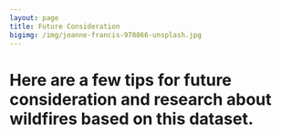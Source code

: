 ```yaml
---
layout: page
title: Future Consideration
bigimg: /img/joanne-francis-978866-unsplash.jpg
---
```


# Here are a few tips for future consideration and research about wildfires based on this dataset. 

